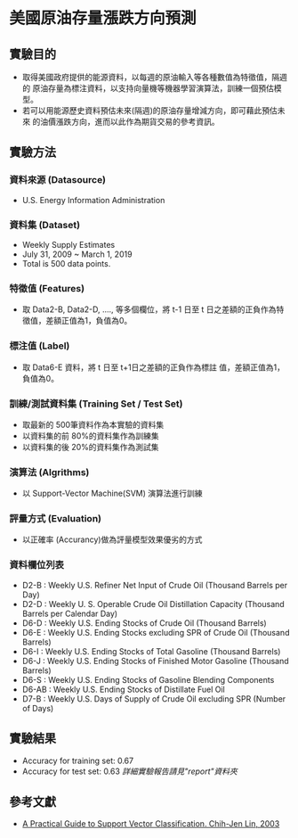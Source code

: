# 美國原油存量漲跌方向預測

## 實驗目的

- 取得美國政府提供的能源資料，以每週的原油輸入等各種數值為特徵值，隔週的 原油存量為標注資料，以支持向量機等機器學習演算法，訓練一個預估模型。
- 若可以用能源歷史資料預估未來(隔週)的原油存量增減方向，即可藉此預估未來 的油價漲跌方向，進而以此作為期貨交易的參考資訊。

## 實驗方法

### 資料來源 (Datasource)
- U.S. Energy Information Administration

### 資料集 (Dataset)
- Weekly Supply Estimates
- July 31, 2009 ~ March 1, 2019
- Total is 500 data points.

### 特徵值 (Features)
- 取 Data2-B, Data2-D, ...., 等多個欄位，將 t-1 日至 t 日之差額的正負作為特徵值，差額正值為1，負值為0。

### 標注值 (Label)
- 取 Data6-E 資料，將 t 日至 t+1日之差額的正負作為標註 值，差額正值為1，負值為0。

### 訓練/測試資料集 (Training Set / Test Set)
- 取最新的 500筆資料作為本實驗的資料集
- 以資料集的前 80%的資料集作為訓練集
- 以資料集的後 20%的資料集作為測試集

### 演算法 (Algrithms)
- 以 Support-Vector Machine(SVM) 演算法進行訓練

### 評量方式 (Evaluation)
- 以正確率 (Accurancy)做為評量模型效果優劣的方式

### 資料欄位列表
- D2-B : Weekly U.S. Refiner Net Input of Crude Oil (Thousand Barrels per Day)
- D2-D : Weekly U. S. Operable Crude Oil Distillation Capacity (Thousand Barrels per Calendar Day)
- D6-D : Weekly U.S. Ending Stocks of Crude Oil (Thousand Barrels)
- D6-E : Weekly U.S. Ending Stocks excluding SPR of Crude Oil (Thousand Barrels)
- D6-I : Weekly U.S. Ending Stocks of Total Gasoline (Thousand Barrels)
- D6-J : Weekly U.S. Ending Stocks of Finished Motor Gasoline (Thousand Barrels)
- D6-S : Weekly U.S. Ending Stocks of Gasoline Blending Components
- D6-AB : Weekly U.S. Ending Stocks of Distillate Fuel Oil
- D7-B : Weekly U.S. Days of Supply of Crude Oil excluding SPR (Number of Days)

## 實驗結果

- Accuracy for training set: 0.67
- Accuracy for test set: 0.63
*詳細實驗報告請見"report"資料夾*

## 參考文獻

- [A Practical Guide to Support Vector Classification. Chih-Jen Lin, 2003](https://cdn.fbsbx.com/v/t59.2708-21/56835846_2120982971333713_3907667920003530752_n.pdf/A-Practical-Guide-to-Support-Vector-Classification.pdf?_nc_cat=102&_nc_oc=AQlDde5VgtkARL8zqHgrMT9tIx4fxmonKwxI0w5Utu_upaMkDmr5eHDk_3mKlH44LGg&_nc_ht=cdn.fbsbx.com&oh=0337f86caa76a02eb3f9dee633a27a7d&oe=5D88C944&dl=1&fbclid=IwAR1cn_fIj-bF2077yNVicSvDsL6r93Qv9PExqbXJBvEHlZmSkHTrhzSbHL8)



